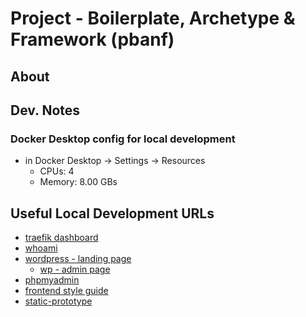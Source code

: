 # Project - Boilerplate, Archetype & Framework (pbanf)

## About

## Dev. Notes

### Docker Desktop config for local development

- in Docker Desktop -> Settings -> Resources
  - CPUs: 4
  - Memory: 8.00 GBs

## Useful Local Development URLs

- [traefik dashboard](http://localhost:8080/dashboard)
- [whoami](https://whoami-pbanf.localhost)
- [wordpress - landing page](https://wordpress-landing-page-pbanf.localhost/)
  - [wp - admin page](https://wordpress-landing-page-pbanf.localhost/wp-admin/)
- [phpmyadmin](https://phpmyadmin-pbanf.localhost/)
- [frontend style guide](https://frontend-style-guide-pbanf.localhost/)
- [static-prototype](https://prototype-pbanf.localhost/)
